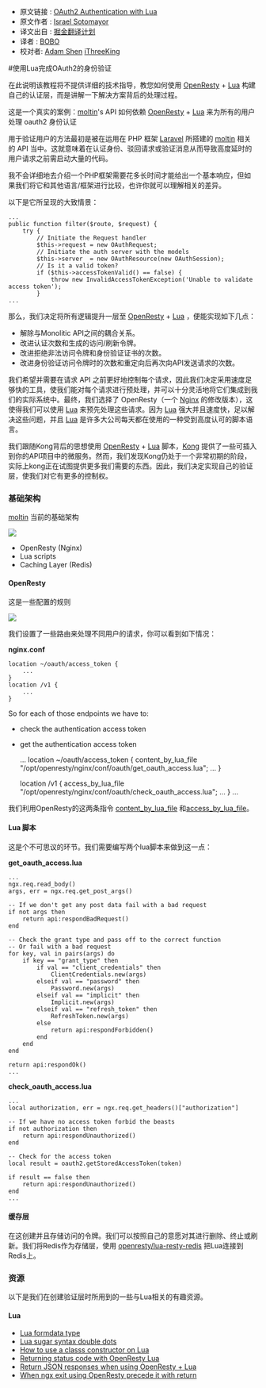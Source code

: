 * 原文链接 : [OAuth2 Authentication with Lua](http://lua.space/webdev/oauth2-authentication-with-lua)
* 原文作者 : [Israel Sotomayor](https://github.com/zot24)
* 译文出自 : [掘金翻译计划](https://github.com/xitu/gold-miner)
* 译者 : [BOBO](https://github.com/CoderBOBO)
* 校对者: [Adam Shen](https://github.com/shenxn) [iThreeKing](https://github.com/iThreeKing)

#使用Lua完成OAuth2的身份验证

在此说明该教程将不提供详细的技术指导，教您如何使用 [OpenResty](https://openresty.org) + [Lua](http://www.lua.org) 构建自己的认证层，而是讲解一下解决方案背后的处理过程。

这是一个真实的案例：[moltin](https://moltin.com)'s API 如何依赖 [OpenResty](https://openresty.org) + [Lua](http://www.lua.org) 来为所有的用户处理 oauth2 身份认证

用于验证用户的方法最初是被在运用在 PHP 框架 [Laravel](https://laravel.com/) 所搭建的 [moltin](https://moltin.com)  相关的 API 当中。这就意味着在认证身份、驳回请求或验证消息从而导致高度延时的用户请求之前需启动大量的代码。

我不会详细地去介绍一个PHP框架需要花多长时间才能给出一个基本响应，但如果我们将它和其他语言/框架进行比较，也许你就可以理解相关的差异。

以下是它所呈现的大致情景：

    ...
    public function filter($route, $request) {
        try {
            // Initiate the Request handler
            $this->request = new OAuthRequest;
            // Initiate the auth server with the models
            $this->server  = new OAuthResource(new OAuthSession);
            // Is it a valid token?   
            if ($this->accessTokenValid() == false) {
                throw new InvalidAccessTokenException('Unable to validate access token');
            }
    ...

那么，我们决定将所有逻辑提升一层至 [OpenResty](https://openresty.org) + [Lua](http://www.lua.org) ，便能实现如下几点：

*   解除与Monolitic API之间的耦合关系。
*   改进认证次数和生成的访问/刷新令牌。
*   改进拒绝非法访问令牌和身份验证证书的次数。
*   改进身份验证访问令牌时的次数和重定向后再次向API发送请求的次数。

我们希望并需要在请求 API 之前更好地控制每个请求，因此我们决定采用速度足够快的工具，使我们能对每个请求进行预处理，并可以十分灵活地将它们集成到我们的实际系统中。最终，我们选择了 OpenResty（一个 [Nginx](https://www.nginx.com/) 的修改版本），这使得我们可以使用 [Lua](http://www.lua.org) 来预先处理这些请求。因为 [Lua](http://www.lua.org) 强大并且速度快，足以解决这些问题，并且 [Lua](http://www.lua.org) 是许多大公司每天都在使用的一种受到高度认可的脚本语言。

我们跟随Kong背后的思想使用 [OpenResty](https://openresty.org) + [Lua](http://www.lua.org) 脚本，[Kong](https://github.com/Mashape/kong) 提供了一些可插入到你的API项目中的微服务。然而，我们发现Kong仍处于一个非常初期的阶段，实际上kong正在试图提供更多我们需要的东西。因此，我们决定实现自己的验证层，使我们对它有更多的控制权。


### 基础架构

[moltin](https://moltin.com) 当前的基础架构

![](https://moltin.com/files/large/67b084c60b6d0ff)

*   OpenResty (Nginx)
*   Lua scripts
*   Caching Layer (Redis)

#### OpenResty

这是一些配置的规则

![](https://moltin.com/files/large/8b359a7b2bad55a)

我们设置了一些路由来处理不同用户的请求，你可以看到如下情况：

**nginx.conf**

    location ~/oauth/access_token {
        ...
    }
    location /v1 {
        ...
    }

So for each of those endpoints we have to:

*   check the authentication access token
*   get the authentication access token

    ...
    location ~/oauth/access_token {
        content_by_lua_file "/opt/openresty/nginx/conf/oauth/get_oauth_access.lua";
        ...
    }

    location /v1 {
        access_by_lua_file "/opt/openresty/nginx/conf/oauth/check_oauth_access.lua";
       ...
    }
    ...

我们利用OpenResty的这两条指令 [content_by_lua_file](https://github.com/openresty/lua-nginx-module#content_by_lua_file) 和[access_by_lua_file](https://github.com/openresty/lua-nginx-module#access_by_lua_file)。

#### Lua 脚本

这是个不可思议的环节。我们需要编写两个lua脚本来做到这一点：

**get_oauth_access.lua**

    ...
    ngx.req.read_body()
    args, err = ngx.req.get_post_args()

    -- If we don't get any post data fail with a bad request
    if not args then
        return api:respondBadRequest()
    end

    -- Check the grant type and pass off to the correct function
    -- Or fail with a bad request
    for key, val in pairs(args) do
        if key == "grant_type" then
            if val == "client_credentials" then
                ClientCredentials.new(args)
            elseif val == "password" then
                Password.new(args)
            elseif val == "implicit" then
                Implicit.new(args)
            elseif val == "refresh_token" then
                RefreshToken.new(args)
            else
                return api:respondForbidden()
            end
        end
    end

    return api:respondOk()
    ...

**check_oauth_access.lua**

    ...
    local authorization, err = ngx.req.get_headers()["authorization"]

    -- If we have no access token forbid the beasts
    if not authorization then
        return api:respondUnauthorized()
    end

    -- Check for the access token
    local result = oauth2.getStoredAccessToken(token)

    if result == false then
        return api:respondUnauthorized()
    end
    ...

#### 缓存层

在这创建并且存储访问的令牌。我们可以按照自己的意愿对其进行删除、终止或刷新。我们将Redis作为存储层，使用 [openresty/lua-resty-redis](https://github.com/openresty/lua-resty-redis) 把Lua连接到Redis上。

### 资源


以下是我们在创建验证层时所用到的一些与Lua相关的有趣资源。

#### Lua

*   [Lua formdata type](http://blog.zot24.com/lua-formdata-type/)
*   [Lua sugar syntax double dots](http://blog.zot24.com/lua-sugar-syntax-double-dots/)
*   [How to use a classs constructor on Lua](http://blog.zot24.com/how-to-use-a-classs-constructor-on-lua/)
*   [Returning status code with OpenResty Lua](http://blog.zot24.com/returning-status-code-with-openresty-lua/)
*   [Return JSON responses when using OpenResty + Lua](http://blog.zot24.com/return-json-responses-when-using-openresty-lua/)
*   [When ngx exit using OpenResty precede it with return](http://blog.zot24.com/when-ngx-exit-using-openresty-precede-it-with-return/)
